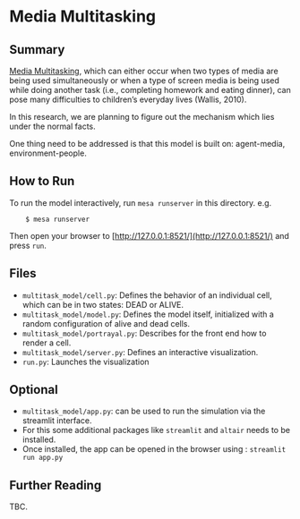 # Media Multitasking

## Summary

[Media Multitasking](https://www.sciencedirect.com/topics/psychology/media-multitasking), which can either occur when two types of media are being used simultaneously or when a type of screen media is being used while doing another task (i.e., completing homework and eating dinner), can pose many difficulties to children’s everyday lives (Wallis, 2010). 

In this research, we are planning to figure out the mechanism which lies under the normal facts.

One thing need to be addressed is that this model is built on: agent-media, environment-people.
## How to Run

To run the model interactively, run ``mesa runserver`` in this directory. e.g.

```
    $ mesa runserver
```

Then open your browser to [http://127.0.0.1:8521/](http://127.0.0.1:8521/) and press ``run``.

## Files

* ``multitask_model/cell.py``: Defines the behavior of an individual cell, which can be in two states: DEAD or ALIVE.
* ``multitask_model/model.py``: Defines the model itself, initialized with a random configuration of alive and dead cells.
* ``multitask_model/portrayal.py``: Describes for the front end how to render a cell.
* ``multitask_model/server.py``: Defines an interactive visualization.
* ``run.py``: Launches the visualization

## Optional

*  ``multitask_model/app.py``: can be used to run the simulation via the streamlit interface.
* For this some additional packages like ``streamlit`` and ``altair`` needs to be installed.
* Once installed, the app can be opened in the browser using : ``streamlit run app.py``


## Further Reading
TBC.
